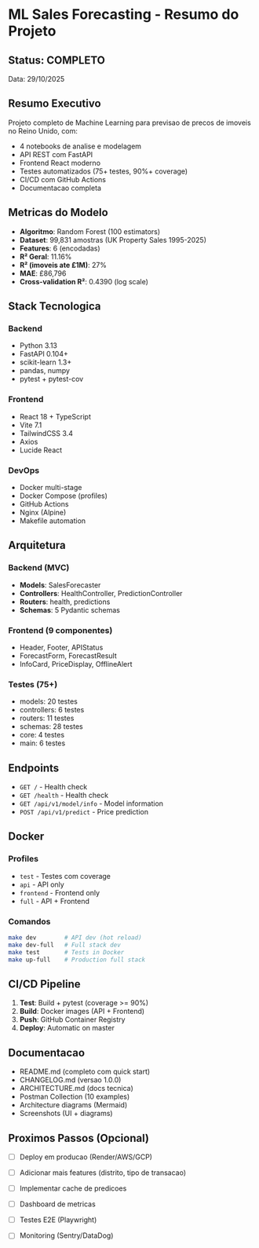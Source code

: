 # ML Sales Forecasting - Resumo do Projeto

## Status: COMPLETO

Data: 29/10/2025

## Resumo Executivo

Projeto completo de Machine Learning para previsao de precos de imoveis no Reino Unido, com:
- 4 notebooks de analise e modelagem
- API REST com FastAPI
- Frontend React moderno
- Testes automatizados (75+ testes, 90%+ coverage)
- CI/CD com GitHub Actions
- Documentacao completa

## Metricas do Modelo

- **Algoritmo**: Random Forest (100 estimators)
- **Dataset**: 99,831 amostras (UK Property Sales 1995-2025)
- **Features**: 6 (encodadas)
- **R² Geral**: 11.16%
- **R² (imoveis ate £1M)**: 27%
- **MAE**: £86,796
- **Cross-validation R²**: 0.4390 (log scale)

## Stack Tecnologica

### Backend
- Python 3.13
- FastAPI 0.104+
- scikit-learn 1.3+
- pandas, numpy
- pytest + pytest-cov

### Frontend
- React 18 + TypeScript
- Vite 7.1
- TailwindCSS 3.4
- Axios
- Lucide React

### DevOps
- Docker multi-stage
- Docker Compose (profiles)
- GitHub Actions
- Nginx (Alpine)
- Makefile automation

## Arquitetura

### Backend (MVC)
- **Models**: SalesForecaster
- **Controllers**: HealthController, PredictionController
- **Routers**: health, predictions
- **Schemas**: 5 Pydantic schemas

### Frontend (9 componentes)
- Header, Footer, APIStatus
- ForecastForm, ForecastResult
- InfoCard, PriceDisplay, OfflineAlert

### Testes (75+)
- models: 20 testes
- controllers: 6 testes
- routers: 11 testes
- schemas: 28 testes
- core: 4 testes
- main: 6 testes

## Endpoints

- `GET /` - Health check
- `GET /health` - Health check
- `GET /api/v1/model/info` - Model information
- `POST /api/v1/predict` - Price prediction

## Docker

### Profiles
- `test` - Testes com coverage
- `api` - API only
- `frontend` - Frontend only
- `full` - API + Frontend

### Comandos
```bash
make dev        # API dev (hot reload)
make dev-full   # Full stack dev
make test       # Tests in Docker
make up-full    # Production full stack
```

## CI/CD Pipeline

1. **Test**: Build + pytest (coverage >= 90%)
2. **Build**: Docker images (API + Frontend)
3. **Push**: GitHub Container Registry
4. **Deploy**: Automatic on master

## Documentacao

- README.md (completo com quick start)
- CHANGELOG.md (versao 1.0.0)
- ARCHITECTURE.md (docs tecnica)
- Postman Collection (10 examples)
- Architecture diagrams (Mermaid)
- Screenshots (UI + diagrams)

## Proximos Passos (Opcional)

- [ ] Deploy em producao (Render/AWS/GCP)
- [ ] Adicionar mais features (distrito, tipo de transacao)
- [ ] Implementar cache de predicoes
- [ ] Dashboard de metricas
- [ ] Testes E2E (Playwright)
- [ ] Monitoring (Sentry/DataDog)

